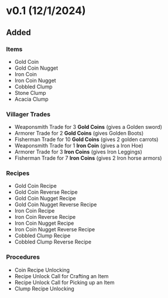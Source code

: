 # v0.1 (12/1/2024)
## Added
### Items
- Gold Coin
- Gold Coin Nugget
- Iron Coin
- Iron Coin Nugget
- Cobbled Clump
- Stone Clump
- Acacia Clump
### Villager Trades
- Weaponsmith Trade for 3 **Gold Coins** (gives a Golden sword)
- Armorer Trade for 2 **Gold Coins** (gives Golden Boots)
- Fisherman Trade for 10 **Gold Coins** (gives 2 golden carrots)
- Weaponsmith Trade for 1 **Iron Coin** (gives a Iron Hoe)
- Armorer Trade for 3 **Iron Coins** (gives Iron Leggings)
- Fisherman Trade for 7 **Iron Coins** (gives 2 Iron horse armors)
### Recipes
- Gold Coin Recipe
- Gold Coin Reverse Recipe
- Gold Coin Nugget Recipe
- Gold Coin Nugget Reverse Recipe
- Iron Coin Recipe
- Iron Coin Reverse Recipe
- Iron Coin Nugget Recipe
- Iron Coin Nugget Reverse Recipe
- Cobbled Clump Recipe
- Cobbled Clump Reverse Recipe
### Procedures
- Coin Recipe Unlocking
- Recipe Unlock Call for Crafting an Item
- Recipe Unlock Call for Picking up an Item
- Clump Recipe Unlocking